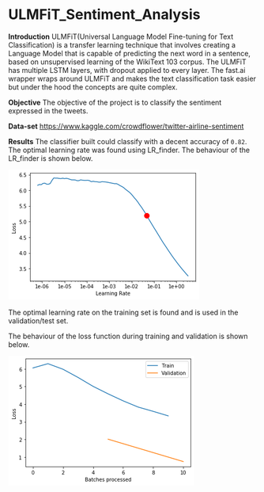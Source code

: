 # ULMFiT_Sentiment_Analysis

**Introduction**
ULMFiT(Universal Language Model Fine-tuning for Text Classification) is a transfer learning technique that involves creating a Language Model that is capable of predicting the next word in a sentence, based on unsupervised learning of the WikiText 103 corpus. The ULMFiT has multiple LSTM layers, with dropout applied to every layer.
The fast.ai wrapper wraps around ULMFiT and makes the text classification task easier but under the hood the concepts are quite complex. 

**Objective**
The objective of the project is to classify the sentiment expressed in the tweets. 

**Data-set**
https://www.kaggle.com/crowdflower/twitter-airline-sentiment

**Results**
The classifier built could classify with a decent accuracy of `0.82`. The optimal learning rate was found using LR_finder. The behaviour of the LR_finder is shown below. 

![](gradient_loss.png)

The optimal learning rate on the training set is found and  is used in the validation/test set. 

The behaviour of the loss function during training and validation is shown below. 

![](loss_function.png)
